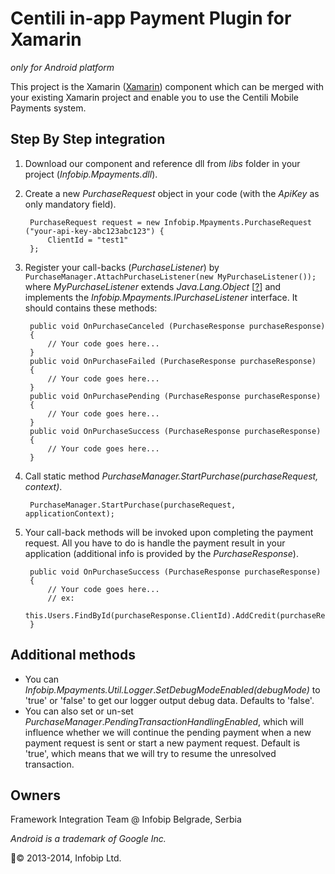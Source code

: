 # Centili in-app Payment Plugin for Xamarin
*only for Android platform*

This project is the Xamarin ([Xamarin](http://xamarin.com "Xamarin")) component which can be merged with your existing Xamarin project and enable you to use the Centili Mobile Payments system.

## Step By Step integration
1. Download our component and reference dll from _libs_ folder in your project (_Infobip.Mpayments.dll_).
2. Create a new _PurchaseRequest_ object in your code  (with the _ApiKey_ as only mandatory field).
 
		PurchaseRequest request = new Infobip.Mpayments.PurchaseRequest ("your-api-key-abc123abc123") {
			ClientId = "test1"
		};

3. Register your call-backs (_PurchaseListener_) by ``` PurchaseManager.AttachPurchaseListener(new MyPurchaseListener()); ``` where _MyPurchaseListener_ extends _Java.Lang.Object_ [[?](http://docs.xamarin.com/guides/android/advanced_topics/java_integration_overview/android_callable_wrappers/index.html#1.implementing-interfaces "Why must I extend Java.Lang.Object")] and implements the _Infobip.Mpayments.IPurchaseListener_ interface. It should contains these methods:

    	public void OnPurchaseCanceled (PurchaseResponse purchaseResponse)
    	{
    		// Your code goes here...
    	}
    	public void OnPurchaseFailed (PurchaseResponse purchaseResponse)
    	{
    		// Your code goes here...
    	}
    	public void OnPurchasePending (PurchaseResponse purchaseResponse)
    	{
    		// Your code goes here...
    	}
    	public void OnPurchaseSuccess (PurchaseResponse purchaseResponse)
    	{
    		// Your code goes here...
    	}
 
4. Call static method _PurchaseManager.StartPurchase(purchaseRequest, context)_.

    	PurchaseManager.StartPurchase(purchaseRequest, applicationContext);

5. Your call-back methods will be invoked upon completing the payment request. All you have to do is handle the payment result in your application (additional info is provided by the _PurchaseResponse_).

		public void OnPurchaseSuccess (PurchaseResponse purchaseResponse)
    	{
    		// Your code goes here...
			// ex: 
			this.Users.FindById(purchaseResponse.ClientId).AddCredit(purchaseResponse.ItemAmount);
    	}

## Additional methods

- You can *Infobip.Mpayments.Util.Logger*.*SetDebugModeEnabled(debugMode)* to 'true' or 'false' to get our logger output debug data. Defaults to 'false'.
- You can also set or un-set *PurchaseManager*.*PendingTransactionHandlingEnabled*, which will influence whether we will continue the pending payment when a new payment request is sent or start a new payment request. Default is 'true', which means that we will try to resume the unresolved transaction.

Owners
------

Framework Integration Team @ Infobip Belgrade, Serbia

*Android is a trademark of Google Inc.*

© 2013-2014, Infobip Ltd.